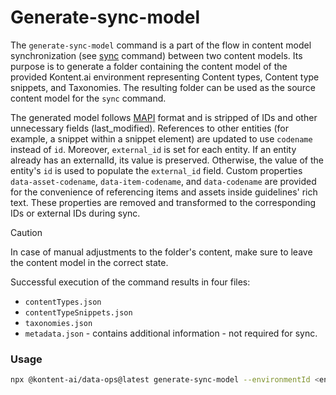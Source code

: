 # Generate-sync-model
The `generate-sync-model` command is a part of the flow in content model synchronization (see [sync](../sync/README.md) command) between two content models. Its purpose is to generate a folder containing the content model of the provided Kontent.ai environment representing Content types, Content type snippets, and Taxonomies. The resulting folder can be used as the source content model for the `sync` command. 

The generated model follows [MAPI](https://kontent.ai/learn/docs/apis/openapi/management-api-v2/) format and is stripped of IDs and other unnecessary fields (last_modified). 
References to other entities (for example, a snippet within a snippet element) are updated to use `codename` instead of `id`.
Moreover, `external_id` is set for each entity. If an entity already has an externalId, its value is preserved. Otherwise, the value of the entity's `id` is used to populate the `external_id` field.
Custom properties `data-asset-codename`, `data-item-codename`, and `data-codename` are provided for the convenience of referencing items and assets inside guidelines' rich text. 
These properties are removed and transformed to the corresponding IDs or external IDs during sync.

> [!CAUTION]
> In case of manual adjustments to the folder's content, make sure to leave the content model in the correct state.

 Successful execution of the command results in four files: 
- `contentTypes.json`
- `contentTypeSnippets.json`
- `taxonomies.json`
- `metadata.json` - contains additional information - not required for sync.

### Usage

```bash
npx @kontent-ai/data-ops@latest generate-sync-model --environmentId <environment-id> --apiKey <Management-API-key>
```
